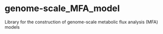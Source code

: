# genome-scale_MFA_model
Library for the construction of genome-scale metabolic flux analysis (MFA) models
